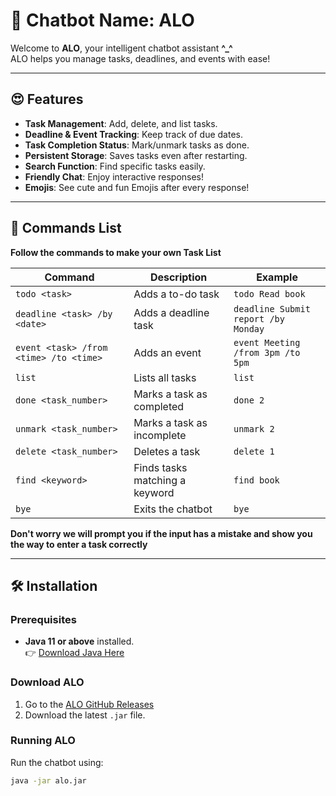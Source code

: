 # 🤖 Chatbot Name: ALO
Welcome to **ALO**, your intelligent chatbot assistant **^_^**  
ALO helps you manage tasks, deadlines, and events with ease!

---

## 😍 Features
- **Task Management**: Add, delete, and list tasks.
- **Deadline & Event Tracking**: Keep track of due dates.
- **Task Completion Status**: Mark/unmark tasks as done.
- **Persistent Storage**: Saves tasks even after restarting.
- **Search Function**: Find specific tasks easily.
- **Friendly Chat**: Enjoy interactive responses!
- **Emojis**: See cute and fun Emojis after every response!

---

## 🤩 Commands List
**Follow the commands to make your own Task List**

| Command                          | Description                        | Example                            |
|----------------------------------|------------------------------------|------------------------------------|
| `todo <task>`                    | Adds a to-do task                  | `todo Read book`                  |
| `deadline <task> /by <date>`      | Adds a deadline task               | `deadline Submit report /by Monday` |
| `event <task> /from <time> /to <time>` | Adds an event                | `event Meeting /from 3pm /to 5pm` |
| `list`                            | Lists all tasks                    | `list`                             |
| `done <task_number>`              | Marks a task as completed          | `done 2`                           |
| `unmark <task_number>`            | Marks a task as incomplete         | `unmark 2`                         |
| `delete <task_number>`            | Deletes a task                     | `delete 1`                         |
| `find <keyword>`                  | Finds tasks matching a keyword     | `find book`                        |
| `bye`                             | Exits the chatbot                  | `bye`     

**Don't worry we will prompt you if the input has a mistake and show you the way to enter a task correctly**


---

## 🛠 Installation
### **Prerequisites**
- **Java 11 or above** installed.  
  👉 [Download Java Here](https://www.oracle.com/java/technologies/javase-jdk11-downloads.html)

### **Download ALO**
1. Go to the [ALO GitHub Releases](https://github.com/RaidaNUS/ip/releases)
2. Download the latest `.jar` file.

### **Running ALO**
Run the chatbot using:
```sh
java -jar alo.jar

